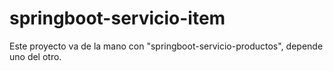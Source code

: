 ﻿# springboot-servicio-item

 Este proyecto va de la mano con "springboot-servicio-productos", depende uno del otro.
